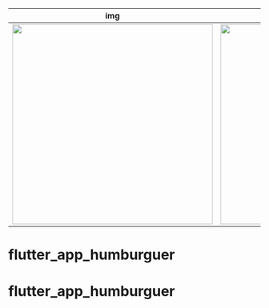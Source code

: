 |img | gif |
|------|-------|
|<img src="https://github.com/negy-iby3l/flutter_app_humburguer/blob/main/images/Screenshot_2021-09-27-17-20-11-609_com.example.flutter_app_hamburguer.jpg" width="400">|<img src="https://github.com/negy-iby3l/flutter_app_humburguer/blob/main/images/flutter_app_hamburguer.gif" width="400p">|

# flutter_app_humburguer
# flutter_app_humburguer
